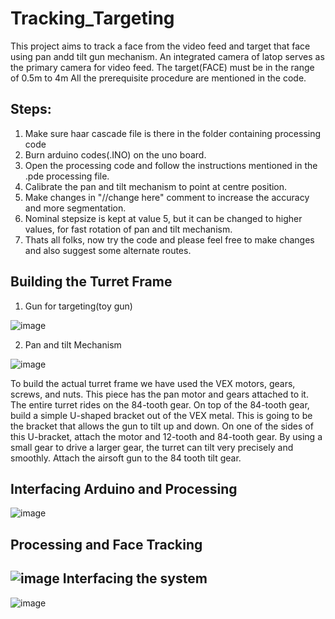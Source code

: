 Tracking_Targeting
==================
This project aims to track a face from the video feed and target that face using pan andd tilt gun mechanism.
An integrated camera of latop serves as the primary camera for video feed.
The target(FACE) must be in the range of 0.5m to 4m
All the prerequisite procedure are mentioned in the code.


Steps:
-----------------------
1. Make sure haar cascade file is there in the folder containing processing code 
2. Burn arduino codes(.INO) on the uno board.
3. Open the processing code and follow the instructions mentioned in the .pde processing file.
4. Calibrate the pan and tilt mechanism to point at centre position.
5. Make changes in "//change here" comment to increase the accuracy and more segmentation.
6. Nominal stepsize is kept at value 5, but it can be changed to higher values, for fast rotation of pan and tilt               mechanism. 
7. Thats all folks, now try the code and please feel free to make changes and also suggest some alternate routes.


Building the Turret Frame
--------------------------

1. Gun for targeting(toy gun)
 
  ![image](https://github.com/gauresh10/tracking_targeting/blob/master/images/plastic_gun.png)


2. Pan and tilt Mechanism

 ![image](https://github.com/gauresh10/tracking_targeting/blob/master/images/gun.png)
 
To build the actual turret frame we have used the VEX motors, gears, screws, and nuts. This piece has the pan motor and gears attached to it.  The entire turret rides on the 84-tooth gear. 
On top of the 84-tooth gear, build a simple U-shaped bracket out of the VEX metal.  This is going to be the bracket that allows the gun to tilt up and down.  On one of the sides of this U-bracket, attach the motor and 12-tooth and 84-tooth gear.  By using a small gear to drive a larger gear, the turret can tilt very precisely and smoothly. Attach the airsoft gun to the 84 tooth tilt gear. 


Interfacing Arduino and Processing
--------------------------------

 ![image](https://github.com/gauresh10/tracking_targeting/blob/master/images/flowchart1.png)
 
Processing and Face Tracking
-------------------------------
 ![image](https://github.com/gauresh10/tracking_targeting/blob/master/images/flowchart2.png)
Interfacing the system
------------------------
 ![image](https://github.com/gauresh10/tracking_targeting/blob/master/images/flowchart3.png)

